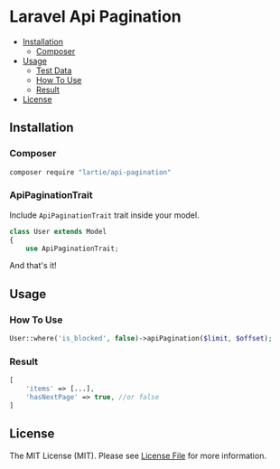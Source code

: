# Laravel Api Pagination

- [Installation](#installation)
    - [Composer](#composer)
- [Usage](#usage)
    - [Test Data](#test-data)
    - [How To Use](#how-to-use)
    - [Result](#result)
- [License](#license)

## Installation

### Composer
```bash
composer require "lartie/api-pagination"
```

### ApiPaginationTrait

Include `ApiPaginationTrait` trait inside your model.

```php
class User extends Model
{
    use ApiPaginationTrait;
```

And that's it!

## Usage

### How To Use
```php
User::where('is_blocked', false)->apiPagination($limit, $offset);
```

### Result
```php
[
    'items' => [...],
    'hasNextPage' => true, //or false
]
```

## License

The MIT License (MIT). Please see [License File](LICENSE.md) for more information.
